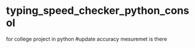 # typing_speed_checker_python_consol
 for college project in python 
#update
accuracy mesuremet is there
